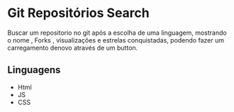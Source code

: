 # Git Repositórios Search
Buscar um repositorio no git após a escolha de uma linguagem, mostrando o nome , Forks , visualizações e estrelas conquistadas, podendo fazer um carregamento denovo através de um button.

<h2>Linguagens</h2>
<ul>
  <li>Html</li>
  <li>JS</li>
  <li>CSS</li>
</ul>
